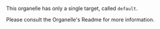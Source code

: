 This organelle has only a single target, called `default`.

Please consult the Organelle's Readme for more information.
